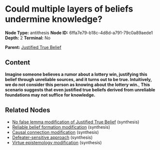 # Could multiple layers of beliefs undermine knowledge?

**Node Type:** antithesis
**Node ID:** 6ffa7e79-b18c-4d8d-a791-79c0a89aede1
**Depth:** 2
**Terminal:** No

**Parent:** [Justified True Belief](justified-true-belief.md)

## Content

**Imagine someone believes a rumor about a lottery win, justifying this belief through unreliable sources, and it turns out to be true. Intuitively, we do not consider this person as knowing about the lottery win.**, **This scenario suggests that even justified true beliefs derived from unreliable foundations may not suffice for knowledge.**

## Related Nodes

- [No false lemma modification of Justified True Belief](no-false-lemma-modification-of-justified-true-belief.md) (synthesis)
- [Reliable belief formation modification](reliable-belief-formation-modification.md) (synthesis)
- [Causal connection modification](causal-connection-modification.md) (synthesis)
- [Defeater-sensitive approach](defeater-sensitive-approach.md) (synthesis)
- [Virtue epistemology modification](virtue-epistemology-modification.md) (synthesis)
